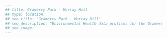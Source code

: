 ```yaml
---
## title: Gramercy Park - Murray Hill
## type: location
## seo_title: "Gramercy Park - Murray Hill"
## seo_description: "Environmental Health data profiles for the Gramercy Park - Murray Hill neighborhood of NYC."
## seo_image: 
---
```

